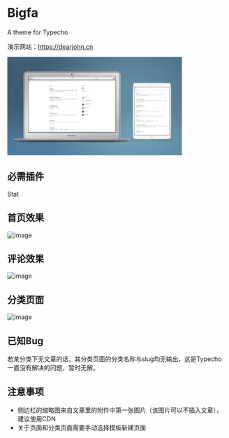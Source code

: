 # Bigfa
A theme for Typecho

演示网站：https://dearjohn.cn

![image](https://github.com/JohnStinky/Bigfa/raw/master/screenshot.jpg)

## 必需插件
Stat

## 首页效果
![image](https://github.com/jozhn/Bigfa/raw/master/screenshot1.png)

## 评论效果
![image](https://github.com/jozhn/Bigfa/raw/master/screenshot2.png)

## 分类页面
![image](https://github.com/jozhn/Bigfa/raw/master/screenshot3.png)

## 已知Bug
若某分类下无文章的话，其分类页面的分类名称与slug均无输出，这是Typecho一直没有解决的问题，暂时无解。

## 注意事项
- 侧边栏的缩略图来自文章里的附件中第一张图片（该图片可以不插入文章），建议使用CDN
- 关于页面和分类页面需要手动选择模板新建页面

